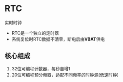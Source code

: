 # RTC
实时时钟

- RTC是一个独立的定时器
- 系统复位时RTC数据不清零，断电后由**VBAT**供电
## 核心组成
1. 32位可编程计数器，每秒自增1
2. 20位可编程预分频器，适配不同频率的时钟源(低速时钟)

